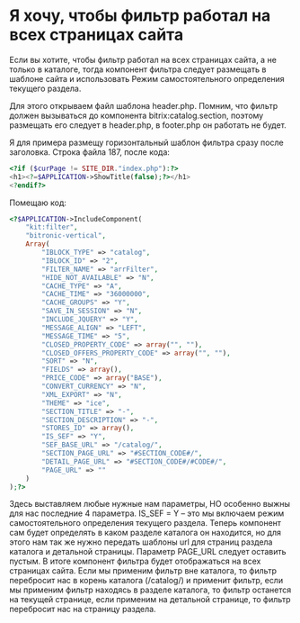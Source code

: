 # Я хочу, чтобы фильтр работал на всех страницах сайта

Если вы хотите, чтобы фильтр работал на всех страницах сайта, а не только в каталоге, тогда компонент фильтра следует размещать в шаблоне сайта и использовать Режим самостоятельного определения текущего раздела.

Для этого открываем файл шаблона header.php. Помним, что фильтр должен вызываться до компонента bitrix:catalog.section, поэтому размещать его следует в header.php, в footer.php он работать не будет.

Я для примера размещу горизонтальный шаблон фильтра сразу после заголовка. Строка файла 187, после кода:

```php
<?if ($curPage != SITE_DIR."index.php"):?>
<h1><?=$APPLICATION->ShowTitle(false);?></h1>
<?endif?>
```

Помещаю код:

```php
<?$APPLICATION->IncludeComponent(
	"kit:filter",
	"bitronic-vertical",
	Array(
		"IBLOCK_TYPE" => "catalog",
		"IBLOCK_ID" => "2",
		"FILTER_NAME" => "arrFilter",
		"HIDE_NOT_AVAILABLE" => "N",
		"CACHE_TYPE" => "A",
		"CACHE_TIME" => "36000000",
		"CACHE_GROUPS" => "Y",
		"SAVE_IN_SESSION" => "N",
		"INCLUDE_JQUERY" => "Y",
		"MESSAGE_ALIGN" => "LEFT",
		"MESSAGE_TIME" => "5",
		"CLOSED_PROPERTY_CODE" => array("", ""),
		"CLOSED_OFFERS_PROPERTY_CODE" => array("", ""),
		"SORT" => "N",
		"FIELDS" => array(),
		"PRICE_CODE" => array("BASE"),
		"CONVERT_CURRENCY" => "N",
		"XML_EXPORT" => "N",
		"THEME" => "ice",
		"SECTION_TITLE" => "-",
		"SECTION_DESCRIPTION" => "-",
		"STORES_ID" => array(),
		"IS_SEF" => "Y",
		"SEF_BASE_URL" => "/catalog/",
		"SECTION_PAGE_URL" => "#SECTION_CODE#/",
		"DETAIL_PAGE_URL" => "#SECTION_CODE#/#CODE#/",
		"PAGE_URL" => ""
	)
);?>
```

Здесь выставляем любые нужные нам параметры, НО особенно выжны для нас последние 4 параметра. IS_SEF = Y – это мы включаем режим самостоятельного определения текущего раздела. Теперь компонент сам будет определять в каком разделе каталога он находится, но для этого нам так же нужно передать шаблоны url для страниц раздела каталога и детальной страницы. Параметр PAGE_URL следует оставить пустым. В итоге компонент фильтра будет отображаться на всех страницах сайта. Если мы применим фильтр вне каталога, то фильтр перебросит нас в корень каталога (/catalog/) и применит фильтр, если мы применим фильтр находясь в разделе каталога, то фильтр останется на текущей странице, если применим на детальной странице, то фильтр перебросит нас на страницу раздела.